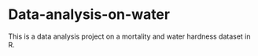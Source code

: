 # Data-analysis-on-water
This is a data analysis project on a mortality and water hardness dataset in R.
